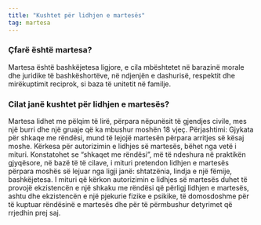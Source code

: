 ```yaml
---
title: "Kushtet për lidhjen e martesës"
tag: martesa
---
```


### Çfarë është martesa?

Martesa është bashkëjetesa ligjore, e cila mbështetet në barazinë morale dhe juridike të bashkëshortëve, në ndjenjën e dashurisë, respektit dhe mirëkuptimit reciprok, si baza të unitetit në familje.

### Cilat janë kushtet për lidhjen e martesës?

Martesa lidhet me pëlqim të lirë, përpara nëpunësit të gjendjes civile, mes një burri dhe një gruaje që ka mbushur moshën 18 vjeç. Përjashtimi: Gjykata për shkaqe me rëndësi, mund të lejojë martesën përpara arritjes së kësaj moshe. Kërkesa për autorizimin e lidhjes së martesës, bëhet nga vetë i mituri. Konstatohet se “shkaqet me rëndësi”, më të ndeshura në praktikën gjyqësore, në bazë të të cilave, i mituri pretendon lidhjen e martesës përpara moshës së lejuar nga ligji janë: shtatzënia, lindja e një fëmije, bashkëjetesa. I mituri që kërkon autorizimin e lidhjes së martesës duhet të provojë ekzistencën e një shkaku me rëndësi që përligj lidhjen e martesës, ashtu dhe ekzistencën e një pjekurie fizike e psikike, të domosdoshme për të kuptuar rëndësinë e martesës dhe për të përmbushur detyrimet që rrjedhin prej saj.
